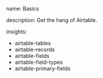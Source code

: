 name: Basics

description: Get the hang of Airtable.

insights:
  - airtable-tables
  - airtable-records
  - airtable-fields
  - airtable-field-types
  - airtable-primary-fields